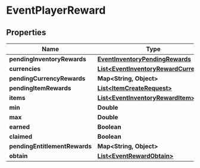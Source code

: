 

# EventPlayerReward


## Properties

| Name | Type | Description | Notes |
|------------ | ------------- | ------------- | -------------|
|**pendingInventoryRewards** | [**EventInventoryPendingRewards**](EventInventoryPendingRewards.md) |  |  [optional] |
|**currencies** | [**List&lt;EventInventoryRewardCurrency&gt;**](EventInventoryRewardCurrency.md) |  |  [optional] |
|**pendingCurrencyRewards** | **Map&lt;String, Object&gt;** |  |  [optional] |
|**pendingItemRewards** | [**List&lt;ItemCreateRequest&gt;**](ItemCreateRequest.md) |  |  [optional] |
|**items** | [**List&lt;EventInventoryRewardItem&gt;**](EventInventoryRewardItem.md) |  |  [optional] |
|**min** | **Double** |  |  |
|**max** | **Double** |  |  [optional] |
|**earned** | **Boolean** |  |  |
|**claimed** | **Boolean** |  |  |
|**pendingEntitlementRewards** | **Map&lt;String, Object&gt;** |  |  [optional] |
|**obtain** | [**List&lt;EventRewardObtain&gt;**](EventRewardObtain.md) |  |  [optional] |



